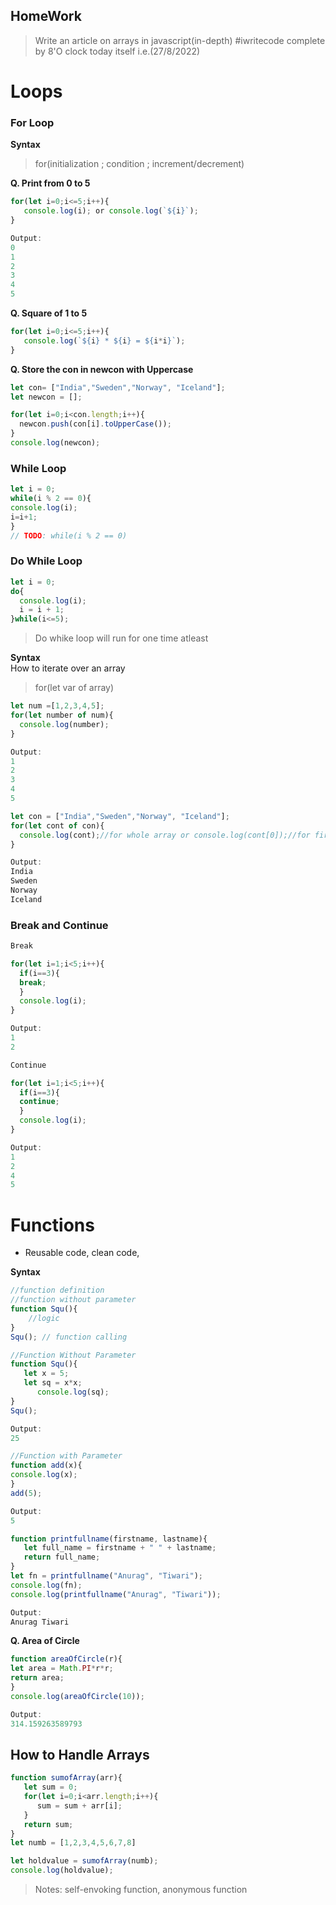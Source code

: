 ## HomeWork
> Write an article on arrays in javascript(in-depth)
#iwritecode complete by 8'O clock today itself i.e.(27/8/2022)


# Loops
### For Loop
**Syntax**
> for(initialization ; condition ; increment/decrement)

**Q. Print from 0 to 5**
```javascript
for(let i=0;i<=5;i++){
   console.log(i); or console.log(`${i}`);
}

Output:
0
1
2
3
4
5
```

**Q. Square of 1 to 5**
```javascript
for(let i=0;i<=5;i++){
   console.log(`${i} * ${i} = ${i*i}`);
}
```

**Q. Store the con in newcon with Uppercase**
```javascript
let con= ["India","Sweden","Norway", "Iceland"];
let newcon = [];

for(let i=0;i<con.length;i++){
  newcon.push(con[i].toUpperCase());
}
console.log(newcon);
```

### While Loop
```javascript
let i = 0;
while(i % 2 == 0){
console.log(i);
i=i+1;
}
// TODO: while(i % 2 == 0)
```

### Do While Loop
```javascript
let i = 0;
do{
  console.log(i);
  i = i + 1;
}while(i<=5);
```

> Do whike loop will run for one time atleast

**Syntax**<br>
How to iterate over an array<br>
> for(let var of array)

```javascript
let num =[1,2,3,4,5];
for(let number of num){
  console.log(number);
}

Output:
1
2
3
4
5
```

```javascript
let con = ["India","Sweden","Norway", "Iceland"];
for(let cont of con){
  console.log(cont);//for whole array or console.log(cont[0]);//for first index
}

Output:
India
Sweden
Norway
Iceland
```

### Break and Continue

```javascript
Break

for(let i=1;i<5;i++){
  if(i==3){
  break;
  }
  console.log(i);
}

Output:
1
2

Continue

for(let i=1;i<5;i++){
  if(i==3){
  continue;
  }
  console.log(i);
}

Output:
1
2
4
5
```

# Functions
- Reusable code, clean code, 

**Syntax**
```javascript
//function definition
//function without parameter
function Squ(){
    //logic
}
Squ(); // function calling
```

```javascript
//Function Without Parameter
function Squ(){
   let x = 5;
   let sq = x*x;
      console.log(sq);
}
Squ();

Output:
25
```
```javascript
//Function with Parameter
function add(x){
console.log(x);
}
add(5);

Output:
5
```

``` javascript
function printfullname(firstname, lastname){
   let full_name = firstname + " " + lastname;
   return full_name;
}
let fn = printfullname("Anurag", "Tiwari");
console.log(fn);
console.log(printfullname("Anurag", "Tiwari"));

Output:
Anurag Tiwari
```

**Q. Area of Circle**
```javascript
function areaOfCircle(r){
let area = Math.PI*r*r;
return area;
}
console.log(areaOfCircle(10));

Output:
314.159263589793
```

## How to Handle Arrays
```javascript
function sumofArray(arr){
   let sum = 0;
   for(let i=0;i<arr.length;i++){
      sum = sum + arr[i];
   }
   return sum;
}
let numb = [1,2,3,4,5,6,7,8]

let holdvalue = sumofArray(numb);
console.log(holdvalue);
```

> Notes: self-envoking function, anonymous function
